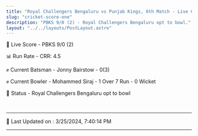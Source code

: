 ```yaml
---
title: "Royal Challengers Bengaluru vs Punjab Kings, 6th Match - Live Cricket Score"
slug: "cricket-score-one"
description: "PBKS 9/0 (2) - Royal Challengers Bengaluru opt to bowl."
layout: "../../layouts/PostLayout.astro"
---
```


🔴 Live Score - PBKS 9/0 (2)  

📊 Run Rate - CRR: 4.5  

✊ Current Batsman - Jonny Bairstow - 0(3)  

✊ Current Bowler - Mohammed Siraj - 1 Over 7 Run - 0 Wicket  

📑 Status - Royal Challengers Bengaluru opt to bowl

<br />

***

📝 Last Updated on : 3/25/2024, 7:40:14 PM

***

